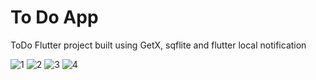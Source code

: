 # To Do App

ToDo Flutter project built using GetX, sqflite and flutter local notification 

![1](https://user-images.githubusercontent.com/42120995/135728175-01732326-7cb3-49aa-915a-3580076fb0cf.jpg)
![2](https://user-images.githubusercontent.com/42120995/135728183-20a6f4d8-e1b8-4def-beaf-eafbc4f761c8.jpg)
![3](https://user-images.githubusercontent.com/42120995/135728185-a384934a-1037-406f-a7b6-11f5721980a6.jpg)
![4](https://user-images.githubusercontent.com/42120995/135728189-adb5b880-fb5a-4664-bc08-0c917108de7a.jpg)